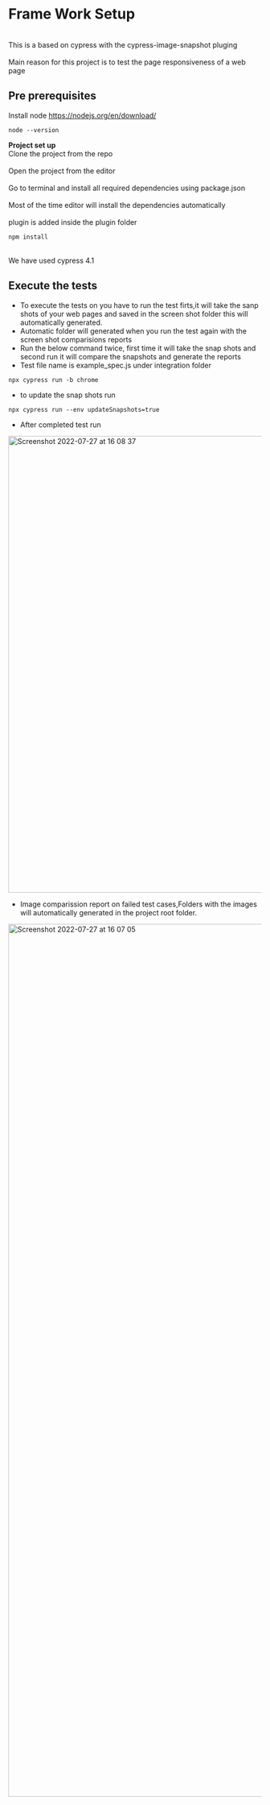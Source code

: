 # Frame Work Setup #
<br>This is a based on  cypress with the cypress-image-snapshot pluging </br>
<br>Main reason for this project is to test the page responsiveness of a web page</br>

## Pre prerequisites ##
Install  node https://nodejs.org/en/download/

```
node --version
```

**Project set up**
<br>Clone the project from the repo</br>
<br>Open the project from the editor </br>
<br>Go to terminal and install all required dependencies using package.json </br>
<br>Most of the time editor will install the dependencies automatically</br>
<br> plugin is added inside the plugin folder</br>
```
npm install
```
<br> We have used cypress 4.1 </br>


## Execute the tests ##
* To execute the tests on you have to run the test firts,it will take the sanp shots of your web pages and saved in the screen shot folder this will automatically generated.
* Automatic folder will generated when you run the test again with the screen shot comparisions reports
* Run the below command twice, first time it will take the snap shots and second run it will compare the snapshots and generate the reports
* Test file name is example_spec.js under integration folder
```
npx cypress run -b chrome
```
* to update the snap shots run
```
npx cypress run --env updateSnapshots=true

```

* After completed test run
<img width="907" alt="Screenshot 2022-07-27 at 16 08 37" src="https://user-images.githubusercontent.com/5151534/181231288-ad27c2cd-54dd-4169-a4ce-3ffd4190108c.png">

* Image comparission report on failed test cases,Folders with the images will automatically generated in the project root folder.
<img width="1733" alt="Screenshot 2022-07-27 at 16 07 05" src="https://user-images.githubusercontent.com/5151534/181231312-ed1759db-7335-4f70-9d89-074b4f5154f6.png">


